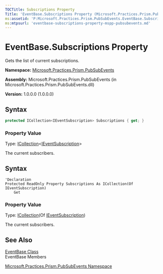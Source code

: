 ```yaml
---
TOCTitle: Subscriptions Property
Title: 'EventBase.Subscriptions Property (Microsoft.Practices.Prism.PubSubEvents)'
ms:assetid: 'P:Microsoft.Practices.Prism.PubSubEvents.EventBase.Subscriptions'
ms:mtpsurl: 'eventbase-subscriptions-property-mspp-pubsubevents.md'
---
```


# EventBase.Subscriptions Property 

Gets the list of current subscriptions.

**Namespace:** [Microsoft.Practices.Prism.PubSubEvents](/patterns-practices/reference/mspp-pubsubevents-namespace)

**Assembly:** Microsoft.Practices.Prism.PubSubEvents (in Microsoft.Practices.Prism.PubSubEvents.dll) 

**Version:** 1.0.0.0 (1.0.0.0)

## Syntax

```C#
protected ICollection<IEventSubscription> Subscriptions { get; }
```

### Property Value

Type: [ICollection](http://msdn.microsoft.com/en-us/library/92t2ye13)&lt;[IEventSubscription](/patterns-practices/reference/ieventsubscription-interface-mspp-pubsubevents)&gt;

The current subscribers.

## Syntax

```VB
'Declaration
Protected ReadOnly Property Subscriptions As ICollection(Of IEventSubscription)
	Get
```

### Property Value

Type: [ICollection](http://msdn.microsoft.com/en-us/library/92t2ye13)(Of [IEventSubscription](/patterns-practices/reference/ieventsubscription-interface-mspp-pubsubevents))

The current subscribers.



## See Also

[EventBase Class](/patterns-practices/reference/eventbase-class-mspp-pubsubevents)<br/>
EventBase Members

[Microsoft.Practices.Prism.PubSubEvents Namespace](/patterns-practices/reference/mspp-pubsubevents-namespace)<br/>